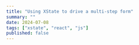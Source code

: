 ```yaml
---
title: "Using XState to drive a multi-step form"
summary: ""
date: 2024-07-08
tags: ["xstate", "react", "js"]
published: false
---
```

